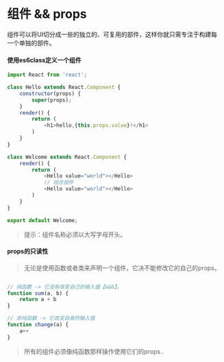 # 组件 && props

组件可以将UI切分成一些的独立的、可复用的部件，这样你就只需专注于构建每一个单独的部件。

#### 使用es6class定义一个组件

```js
import React from 'react';

class Hello extends React.Component {
    constructor(props) {
        super(props);
    }
    render() {
        return (
            <h1>hello,{this.props.value}!</h1>
        )
    }
}

class Welcome extends React.Component {
    render() {
        return (
            <Hello value="world"></Hello> 
            // 组合组件
            <Hello value="world"></Hello> 
        )
    }
}

export default Welcome;
```

> 提示：组件名称必须以大写字母开头。

#### props的只读性

>无论是使用函数或者类来声明一个组件，它决不能修改它的自己的props。

```js

// 纯函数 -> 它没有改变自己的输入值【a&b】。
function sum(a, b) {
    return a + b
}

// 非纯函数 -> 它改变自身的输入值
function change(a) {
    a++
}
``` 

> 所有的组件必须像纯函数那样操作使用它们的props..

